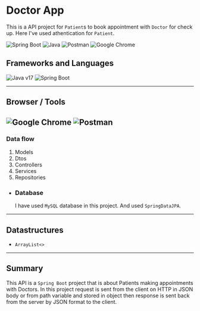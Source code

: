 # Doctor App
This is a API project for `Patient`s to book appointment with `Doctor` for check up. Here I've used athentication for `Patient`.

![Spring Boot](https://img.shields.io/badge/Spring_Boot-F2F4F9?style=for-the-badge&logo=spring-boot "Spring Boot") ![Java](https://img.shields.io/badge/java-%23ED8B00.svg?style=for-the-badge&logo=openjdk&logoColor=white "Java") ![Postman](https://img.shields.io/badge/Postman-FF6C37?style=for-the-badge&logo=postman&logoColor=white "Postman") ![Google Chrome](https://img.shields.io/badge/Google%20Chrome-4285F4?style=for-the-badge&logo=GoogleChrome&logoColor=white "Google Chrome")

## Frameworks and Languages
![Java v17](https://img.shields.io/badge/Java-v17-green "Java 17") ![Spring Boot](https://img.shields.io/badge/Spring%20Boot-v3.0.6-brightgreen "Spring Boot v3.0.6")

---
## Browser / Tools
![Google Chrome](https://img.shields.io/badge/Google%20Chrome-v112.0.5615.138-yellow "Google Chrome") ![Postman](https://img.shields.io/badge/Postman-v10.13.0-orange "Postman")
---

### Data flow
1. Models
2. Dtos
3. Controllers
4. Services
5. Repositories

- ### Database
    I have used `MySQL` database in this project. And used `SpringDataJPA`.
---
## Datastructures
- `ArrayList<>`
---
## Summary
This API is a `Spring Boot` project that is about Patients making appointments with Doctors. In this project request is sent from the client on HTTP in JSON body or from path variable and stored in object then response is sent back from the server by JSON format to the client.

